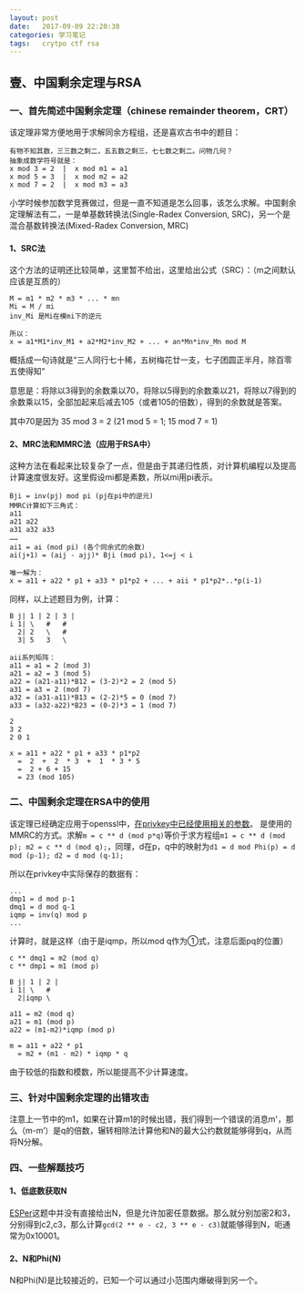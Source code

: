 ```yaml
---
layout: post
date:   2017-09-09 22:20:38
categories: 学习笔记
tags:   crytpo ctf rsa
---
```


## 壹、中国剩余定理与RSA

### 一、首先简述中国剩余定理（chinese remainder theorem，CRT）

该定理非常方便地用于求解同余方程组，还是喜欢古书中的题目：

```
有物不知其数，三三数之剩二，五五数之剩三，七七数之剩二。问物几何？
抽象成数学符号就是：
x mod 3 = 2  |  x mod m1 = a1
x mod 5 = 3  |  x mod m2 = a2
x mod 7 = 2  |  x mod m3 = a3
```

小学时候参加数学竞赛做过，但是一直不知道是怎么回事，该怎么求解。中国剩余定理解法有二，一是单基数转换法(Single-Radex Conversion, SRC)，另一个是混合基数转换法(Mixed-Radex Conversion, MRC)

#### 1、SRC法
这个方法的证明还比较简单，这里暂不给出，这里给出公式（SRC）：（m之间默认应该是互质的）

```
M = m1 * m2 * m3 * ... * mn
Mi = M / mi
inv_Mi 是Mi在模mi下的逆元

所以：
x = a1*M1*inv_M1 + a2*M2*inv_M2 + ... + an*Mn*inv_Mn mod M
```

概括成一句诗就是“三人同行七十稀，五树梅花廿一支，七子团圆正半月，除百零五使得知”

意思是：将除以3得到的余数乘以70，将除以5得到的余数乘以21，将除以7得到的余数乘以15，全部加起来后减去105（或者105的倍数），得到的余数就是答案。

其中70是因为 35 mod 3 = 2 (21 mod 5 = 1; 15 mod 7 = 1)

#### 2、MRC法和MMRC法（应用于RSA中）

这种方法在看起来比较复杂了一点，但是由于其递归性质，对计算机编程以及提高计算速度很友好。这里假设mi都是素数，所以mi用pi表示。

```
Bji = inv(pj) mod pi (pj在pi中的逆元)
MMRC计算如下三角式：
a11
a21 a22
a31 a32 a33
……
ai1 = ai (mod pi) (各个同余式的余数)
ai(j+1) = (aij - ajj)* Bji (mod pi), 1<=j < i

唯一解为：
x = a11 + a22 * p1 + a33 * p1*p2 + ... + aii * p1*p2*..*p(i-1)
```
同样，以上述题目为例，计算：
```
B j| 1 | 2 | 3 |
i 1| \   #   #  
  2| 2   \   # 
  3| 5   3   \

aii系列矩阵：
a11 = a1 = 2 (mod 3)
a21 = a2 = 3 (mod 5)
a22 = (a21-a11)*B12 = (3-2)*2 = 2 (mod 5)
a31 = a3 = 2 (mod 7)
a32 = (a31-a11)*B13 = (2-2)*5 = 0 (mod 7)
a33 = (a32-a22)*B23 = (0-2)*3 = 1 (mod 7)

2
3 2
2 0 1

x = a11 + a22 * p1 + a33 * p1*p2
  =  2  +  2  * 3  +  1  * 3 * 5
  =  2 + 6 + 15
  = 23 (mod 105)  
```

### 二、中国剩余定理在RSA中的使用

该定理已经确定应用于openssl中，[在privkey中已经使用相关的参数](https://cryptography.io/en/latest/hazmat/primitives/asymmetric/rsa/#cryptography.hazmat.primitives.asymmetric.rsa.RSAPrivateNumbers.dmp1)。
是使用的MMRC的方式。求解`m = c ** d (mod p*q)`等价于求方程组`m1 = c ** d (mod p); m2 = c ** d (mod q);`，同理，d在p，q中的映射为`d1 = d mod Phi(p) = d mod (p-1); d2 = d mod (q-1);`

所以在privkey中实际保存的数据有：
```
...
dmp1 = d mod p-1
dmq1 = d mod q-1
iqmp = inv(q) mod p
...
```
计算时，就是这样（由于是iqmp，所以mod q作为①式，注意后面pq的位置）
```
c ** dmq1 = m2 (mod q)
c ** dmp1 = m1 (mod p)

B j| 1 | 2 |
i 1| \   #
  2|iqmp \ 

a11 = m2 (mod q)
a21 = m1 (mod p)
a22 = (m1-m2)*iqmp (mod p)

m = a11 + a22 * p1
  = m2 + (m1 - m2) * iqmp * q
```
由于较低的指数和模数，所以能提高不少计算速度。

### 三、针对中国剩余定理的出错攻击
注意上一节中的m1，如果在计算m1的时候出错，我们得到一个错误的消息m'，那么（m-m’）是q的倍数，辗转相除法计算他和N的最大公约数就能够得到q，从而将N分解。

### 四、一些解题技巧
#### 1、低底数获取N
[ESPer](https://github.com/TokyoWesterns/twctf-2016-problems/tree/master/ESPer)这题中并没有直接给出N，但是允许加密任意数据。那么就分别加密2和3，分别得到c2,c3，那么计算`gcd(2 ** e - c2, 3 ** e - c3)`就能够得到N，呃通常为0x10001。

#### 2、N和Phi(N)
N和Phi(N)是比较接近的，已知一个可以通过小范围内爆破得到另一个。


